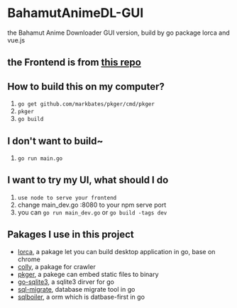 # BahamutAnimeDL-GUI
the Bahamut Anime Downloader GUI version, build by go package lorca and vue.js
## the Frontend is from [this repo](https://github.com/txya900619/BahamutAnimeDL-frontend)
## How to build this on my computer?
1. `go get github.com/markbates/pkger/cmd/pkger`
2. `pkger`
3. `go build`
## I don't want to build~
1. `go run main.go`
## I want to try my UI, what should I do
1. `use node to serve your frontend`
2. change main_dev.go :8080 to your npm serve port
3. you can `go run main_dev.go` or `go build -tags dev`
## Pakages I use in this project
- [lorca](https://github.com/gocolly/colly), a pakage let you can build desktop application in go, base on chrome
- [colly](https://github.com/gocolly/colly), a pakage for crawler
- [pkger](https://github.com/markbates/pkger), a pakege can embed static files to binary 
- [go-sqlite3](https://github.com/mattn/go-sqlite3), a sqlite3 dirver for go
- [sql-migrate](https://github.com/rubenv/sql-migrate), database migrate tool in go
- [sqlboiler](https://github.com/volatiletech/sqlboiler), a orm which is datbase-first in go
